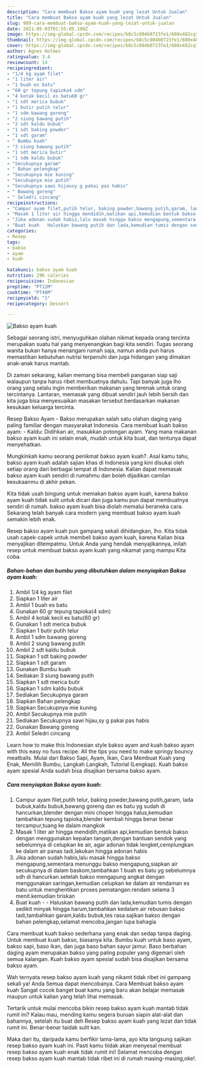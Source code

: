 ```yaml
---
description: "Cara membuat Bakso ayam kuah yang lezat Untuk Jualan"
title: "Cara membuat Bakso ayam kuah yang lezat Untuk Jualan"
slug: 909-cara-membuat-bakso-ayam-kuah-yang-lezat-untuk-jualan
date: 2021-05-03T01:55:05.198Z
image: https://img-global.cpcdn.com/recipes/b8c5c804b0723fe1/680x482cq70/bakso-ayam-kuah-foto-resep-utama.jpg
thumbnail: https://img-global.cpcdn.com/recipes/b8c5c804b0723fe1/680x482cq70/bakso-ayam-kuah-foto-resep-utama.jpg
cover: https://img-global.cpcdn.com/recipes/b8c5c804b0723fe1/680x482cq70/bakso-ayam-kuah-foto-resep-utama.jpg
author: Agnes Holmes
ratingvalue: 3.4
reviewcount: 14
recipeingredient:
- "1/4 kg ayam filet"
- "1 liter air"
- "1 buah es batu"
- "60 gr tepung tapioka4 sdm"
- "4 kotak kecil es batu60 gr"
- "1 sdt merica bubuk"
- "1 butir putih telur"
- "1 sdm bawang goreng"
- "2 siung bawang putih"
- "2 sdt kaldu bubuk"
- "1 sdt baking powder"
- "1 sdt garam"
- " Bumbu kuah"
- "3 siung bawang putih"
- "1 sdt merica butir"
- "1 sdm kaldu bubuk"
- "Secukupnya garam"
- " Bahan pelengkap"
- "Secukupnya mie kuning"
- "Secukupnya mie putih"
- "Secukupnya sawi hijausy g pakai pas habis"
- " Bawang goreng"
- " Seledri cincang"
recipeinstructions:
- "Campur ayam filet,putih telur, baking powder,bawang putih,garam, lada bubuk,kaldu bubuk,bawang goreng dan es batu yg sudah di hancurkan,blender dengan mini choper hingga halus,kemudian tambahkan tepung tapioka,blender kembali hingga benar benar tercampur,tuang ke dalam mangkok"
- "Masak 1 liter air hingga mendidih,matikan api,kemudian bentuk bakso dengan menggunakan kepalan tangan,dengan bantuan sendok yang sebelumnya di celupkan ke air, agar adonan tidak lengket,cemplungkan ke dalam air panas tadi,lakukan hingga adonan habis"
- "Jika adonan sudah habis,lalu masak hingga bakso mengapung,sementara menunggu bakso mengapung,siapkan air secukupnya di dalam baskom,tambahkan 1 buah es batu yg sebelumnya sdh di hancurkan.setelah bakso mengapung angkat dengan menggunakan saringan,kemudian celupkan ke dalam air rendaman es batu untuk menghentikan proses pematangan.rendam selama 3 menit.kemudian tiriskan"
- "Buat kuah   Haluskan bawang putih dan lada,kemudian tumis dengan sedikit minyak hingga harum,tambahkan kedalam air rebusan bakso tadi,tambahkan garam,kaldu bubuk,tes rasa.sajikan bakso dengan bahan pelengkap,selamat mencoba,jangan lupa bahagia"
categories:
- Resep
tags:
- bakso
- ayam
- kuah

katakunci: bakso ayam kuah 
nutrition: 296 calories
recipecuisine: Indonesian
preptime: "PT12M"
cooktime: "PT46M"
recipeyield: "1"
recipecategory: Dessert

---
```



![Bakso ayam kuah](https://img-global.cpcdn.com/recipes/b8c5c804b0723fe1/680x482cq70/bakso-ayam-kuah-foto-resep-utama.jpg)

Sebagai seorang istri, menyuguhkan olahan nikmat kepada orang tercinta merupakan suatu hal yang menyenangkan bagi kita sendiri. Tugas seorang  wanita bukan hanya menangani rumah saja, namun anda pun harus memastikan kebutuhan nutrisi terpenuhi dan juga hidangan yang dimakan anak-anak harus mantab.

Di zaman  sekarang, kalian memang bisa membeli panganan siap saji walaupun tanpa harus ribet membuatnya dahulu. Tapi banyak juga lho orang yang selalu ingin memberikan makanan yang terenak untuk orang tercintanya. Lantaran, memasak yang dibuat sendiri jauh lebih bersih dan kita juga bisa menyesuaikan masakan tersebut berdasarkan makanan kesukaan keluarga tercinta. 

Resep Bakso Ayam - Bakso merupakan salah satu olahan daging yang paling familiar dengan masyarakat Indonesia. Cara membuat kuah bakso ayam: - Kaldu: Didihkan air, masukkan potongan ayam. Yang mana makanan bakso ayam kuah ini selain enak, mudah untuk kita buat, dan tentunya dapat menyehatkan.

Mungkinkah kamu seorang penikmat bakso ayam kuah?. Asal kamu tahu, bakso ayam kuah adalah sajian khas di Indonesia yang kini disukai oleh setiap orang dari berbagai tempat di Indonesia. Kalian dapat memasak bakso ayam kuah sendiri di rumahmu dan boleh dijadikan camilan kesukaanmu di akhir pekan.

Kita tidak usah bingung untuk memakan bakso ayam kuah, karena bakso ayam kuah tidak sulit untuk dicari dan juga kamu pun dapat membuatnya sendiri di rumah. bakso ayam kuah bisa diolah memalui beraneka cara. Sekarang telah banyak cara modern yang membuat bakso ayam kuah semakin lebih enak.

Resep bakso ayam kuah pun gampang sekali dihidangkan, lho. Kita tidak usah capek-capek untuk membeli bakso ayam kuah, karena Kalian bisa menyajikan ditempatmu. Untuk Anda yang hendak menyajikannya, inilah resep untuk membuat bakso ayam kuah yang nikamat yang mampu Kita coba.

<!--inarticleads1-->

##### Bahan-bahan dan bumbu yang dibutuhkan dalam menyiapkan Bakso ayam kuah:

1. Ambil 1/4 kg ayam filet
1. Siapkan 1 liter air
1. Ambil 1 buah es batu
1. Gunakan 60 gr tepung tapioka(4 sdm)
1. Ambil 4 kotak kecil es batu(60 gr)
1. Gunakan 1 sdt merica bubuk
1. Siapkan 1 butir putih telur
1. Ambil 1 sdm bawang goreng
1. Ambil 2 siung bawang putih
1. Ambil 2 sdt kaldu bubuk
1. Siapkan 1 sdt baking powder
1. Siapkan 1 sdt garam
1. Gunakan  Bumbu kuah
1. Sediakan 3 siung bawang putih
1. Siapkan 1 sdt merica butir
1. Siapkan 1 sdm kaldu bubuk
1. Sediakan Secukupnya garam
1. Siapkan  Bahan pelengkap
1. Siapkan Secukupnya mie kuning
1. Ambil Secukupnya mie putih
1. Sediakan Secukupnya sawi hijau,sy g pakai pas habis
1. Gunakan  Bawang goreng
1. Ambil  Seledri cincang


Learn how to make this Indonesian style bakso ayam and kuah bakso ayam with this easy no fuss recipe. All the tips you need to make springy bouncy meatballs. Mulai dari Bakso Sapi, Ayam, Ikan, Cara Membuat Kuah yang Enak, Memilih Bumbu, Langkah Langkah, Tutorial (Lengkap). Kuah bakso ayam spesial Anda sudah bisa disajikan bersama bakso ayam. 

<!--inarticleads2-->

##### Cara menyiapkan Bakso ayam kuah:

1. Campur ayam filet,putih telur, baking powder,bawang putih,garam, lada bubuk,kaldu bubuk,bawang goreng dan es batu yg sudah di hancurkan,blender dengan mini choper hingga halus,kemudian tambahkan tepung tapioka,blender kembali hingga benar benar tercampur,tuang ke dalam mangkok
1. Masak 1 liter air hingga mendidih,matikan api,kemudian bentuk bakso dengan menggunakan kepalan tangan,dengan bantuan sendok yang sebelumnya di celupkan ke air, agar adonan tidak lengket,cemplungkan ke dalam air panas tadi,lakukan hingga adonan habis
1. Jika adonan sudah habis,lalu masak hingga bakso mengapung,sementara menunggu bakso mengapung,siapkan air secukupnya di dalam baskom,tambahkan 1 buah es batu yg sebelumnya sdh di hancurkan.setelah bakso mengapung angkat dengan menggunakan saringan,kemudian celupkan ke dalam air rendaman es batu untuk menghentikan proses pematangan.rendam selama 3 menit.kemudian tiriskan
1. Buat kuah  -  - Haluskan bawang putih dan lada,kemudian tumis dengan sedikit minyak hingga harum,tambahkan kedalam air rebusan bakso tadi,tambahkan garam,kaldu bubuk,tes rasa.sajikan bakso dengan bahan pelengkap,selamat mencoba,jangan lupa bahagia


Cara membuat kuah bakso sederhana yang enak dan sedap tanpa daging. Untuk membuat kuah bakso, biasanya kita. Bumbu kuah untuk baso ayam, bakso sapi, baso ikan, dan juga baso bahan sayur jamur. Baso berbahan daging ayam merupakan bakso yang paling populer yang digemari oleh semua kalangan. Kuah bakso ayam spesial sudah bisa disajikan bersama bakso ayam. 

Wah ternyata resep bakso ayam kuah yang nikamt tidak ribet ini gampang sekali ya! Anda Semua dapat mencobanya. Cara Membuat bakso ayam kuah Sangat cocok banget buat kamu yang baru akan belajar memasak maupun untuk kalian yang telah lihai memasak.

Tertarik untuk mulai mencoba bikin resep bakso ayam kuah mantab tidak rumit ini? Kalau mau, mending kamu segera buruan siapin alat-alat dan bahannya, setelah itu buat deh Resep bakso ayam kuah yang lezat dan tidak rumit ini. Benar-benar taidak sulit kan. 

Maka dari itu, daripada kamu berfikir lama-lama, ayo kita langsung sajikan resep bakso ayam kuah ini. Pasti kamu tiidak akan menyesal membuat resep bakso ayam kuah enak tidak rumit ini! Selamat mencoba dengan resep bakso ayam kuah mantab tidak ribet ini di rumah masing-masing,oke!.

